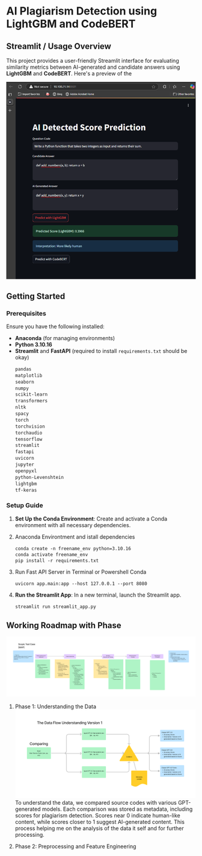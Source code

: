 # AI Plagiarism Detection using LightGBM and CodeBERT
## Streamlit / Usage Overview 
This project provides a user-friendly Streamlit interface for evaluating similarity metrics between AI-generated and candidate answers using **LightGBM** and **CodeBERT**. Here's a preview of the 

![alt text](https://github.com/nsyawali12/test_case_candidate_ai/blob/main/screenshot_streamlit.png)

## Getting Started

### Prerequisites

Ensure you have the following installed:
- **Anaconda** (for managing environments)
- **Python 3.10.16**
- **Streamlit** and **FastAPI** (required to install `requirements.txt` should be okay)
    ```requirement.txt
    pandas
    matplotlib
    seaborn
    numpy
    scikit-learn
    transformers
    nltk
    spacy
    torch
    torchvision
    torchaudio
    tensorflow
    streamlit
    fastapi
    uvicorn
    jupyter
    openpyxl
    python-Levenshtein
    lightgbm
    tf-keras
    ```
    

### Setup Guide
1.  **Set Up the Conda Environment**: Create and activate a Conda environment with all necessary dependencies.
2. Anaconda Environtment and istall dependencies
   ```
   conda create -n freename_env python=3.10.16
   conda activate freename_env
   pip install -r requirements.txt
   ```

4. Run Fast API Server in Terminal or Powershell Conda
      
    ```
    uvicorn app.main:app --host 127.0.0.1 --port 8080
    ```
5. **Run the Streamlit App**: In a new terminal, launch the Streamlit app.
   ```bash
   streamlit run streamlit_app.py
   ```
## Working Roadmap with Phase
![alt text](https://github.com/nsyawali12/test_case_candidate_ai/blob/main/roadmap_or_planning.png)

1. Phase 1: Understanding the Data
![alt_text](https://github.com/nsyawali12/test_case_candidate_ai/blob/main/data_understanding.png)
To understand the data, we compared source codes with various GPT-generated models. Each comparison was stored as metadata, including scores for plagiarism detection. Scores near 0 indicate human-like content, while scores closer to 1 suggest AI-generated content. This process helping me on the analysis of the data it self and for further processing.

2. Phase 2: Preprocessing and Feature Engineering


   
